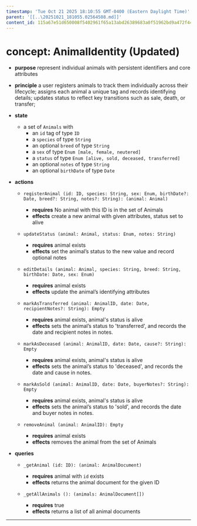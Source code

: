 ```yaml
---
timestamp: 'Tue Oct 21 2025 18:10:55 GMT-0400 (Eastern Daylight Time)'
parent: '[[..\20251021_181055.02564508.md]]'
content_id: 115a67e51d650008f5402961f65a13abd26389683a0f51962bd9a472f44ed079
---
```


# concept: AnimalIdentity (Updated)

* **purpose** represent individual animals with persistent identifiers and core attributes

* **principle**
  a user registers animals to track them individually across their lifecycle;
  assigns each animal a unique tag and records identifying details;
  updates status to reflect key transitions such as sale, death, or transfer;

* **state**
  * a set of `Animals` with
    * an `id` tag of type `ID`
    * a `species` of type `String`
    * an optional `breed` of type `String`
    * a `sex` of type `Enum [male, female, neutered]`
    * a `status` of type `Enum [alive, sold, deceased, transferred]`
    * an optional `notes` of type `String`
    * an optional `birthDate` of type `Date`

* **actions**
  * `registerAnimal (id: ID, species: String, sex: Enum, birthDate?: Date, breed?: String, notes?: String): (animal: Animal)`
    * **requires** No animal with this ID is in the set of Animals
    * **effects** create a new animal with given attributes, status set to alive

  * `updateStatus (animal: Animal, status: Enum, notes: String)`
    * **requires** animal exists
    * **effects** set the animal’s status to the new value and record optional notes

  * `editDetails (animal: Animal, species: String, breed: String, birthDate: Date, sex: Enum)`
    * **requires** animal exists
    * **effects** update the animal’s identifying attributes

  * `markAsTransferred (animal: AnimalID, date: Date, recipientNotes?: String): Empty`
    * **requires** animal exists, animal's status is alive
    * **effects** sets the animal’s status to 'transferred', and records the date and recipient notes in notes.

  * `markAsDeceased (animal: AnimalID, date: Date, cause?: String): Empty`
    * **requires** animal exists, animal's status is alive
    * **effects** sets the animal’s status to 'deceased', and records the date and cause in notes.

  * `markAsSold (animal: AnimalID, date: Date, buyerNotes?: String): Empty`
    * **requires** animal exists, animal's status is alive
    * **effects** sets the animal’s status to 'sold', and records the date and buyer notes in notes.

  * `removeAnimal (animal: AnimalID): Empty`
    * **requires** animal exists
    * **effects** removes the animal from the set of Animals

* **queries**
  * `_getAnimal (id: ID): (animal: AnimalDocument)`
    * **requires** animal with `id` exists
    * **effects** returns the animal document for the given ID

  * `_getAllAnimals (): (animals: AnimalDocument[])`
    * **requires** true
    * **effects** returns a list of all animal documents

***
